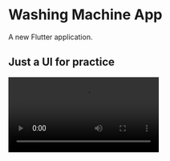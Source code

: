 # Washing Machine App

A new Flutter application.

## Just a UI for practice

![](https://github.com/chintan-27/UIWahingMachineApp/blob/master/one.mp4)

